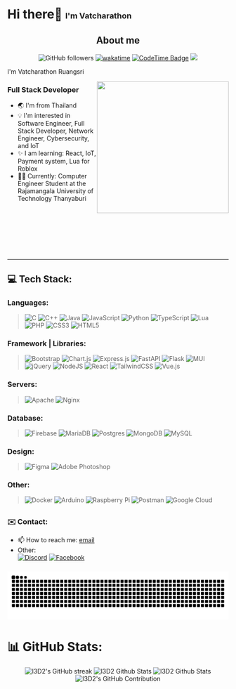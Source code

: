 <!--  -->
<h1 align="left">Hi there👋 <span style="font-size: 18px">I'm Vatcharathon</span></h1>

### <h2 align="center">About me</h2>

<div align="center">

![GitHub followers](https://img.shields.io/github/followers/l3D2?style=flat)
[![wakatime](https://wakatime.com/badge/user/018e7fbd-1d9e-4fd9-a903-4ca02b56ec4c.svg)](https://wakatime.com/@018e7fbd-1d9e-4fd9-a903-4ca02b56ec4c)
[![CodeTime Badge](https://img.shields.io/endpoint?style=flat-square&color=0e75b6&url=https%3A%2F%2Fapi.codetime.dev%2Fshield%3Fid%3D25027%26project%3D%26in=0)](https://codetime.dev)
[![](https://visitcount.itsvg.in/api?id=l3D2&icon=0&color=12)](https://visitcount.itsvg.in)

</div>

<p align="left">I'm Vatcharathon Ruangsri</p>
  <img src='https://randommeme-five.vercel.app/' style="width: 300px;height: 300px;" align="right"/>

  ### Full Stack Developer

  - 🌏 I'm from Thailand
  - 💡 I'm interested in Software Engineer, Full Stack Developer, Network Engineer, Cybersecurity, and IoT
  - ✨ I am learning: React, IoT, Payment system, Lua for Roblox
  - 👨‍🎓 Currently: Computer Engineer Student at the <br>Rajamangala University of Technology Thanyaburi

<br>
<br>
<br>
<br>
<br>
<br>

---

## 💻 Tech Stack:
### Languages:
>![C](https://img.shields.io/badge/c-%2300599C.svg?style=for-the-badge&logo=c&logoColor=white)
![C++](https://img.shields.io/badge/c++-%2300599C.svg?style=for-the-badge&logo=c%2B%2B&logoColor=white)
![Java](https://img.shields.io/badge/java-%23ED8B00.svg?style=for-the-badge&logo=openjdk&logoColor=white) ![JavaScript](https://img.shields.io/badge/javascript-%23323330.svg?style=for-the-badge&logo=javascript&logoColor=%23F7DF1E)
![Python](https://img.shields.io/badge/python-3670A0?style=for-the-badge&logo=python&logoColor=ffdd54) ![TypeScript](https://img.shields.io/badge/typescript-%23007ACC.svg?style=for-the-badge&logo=typescript&logoColor=white)
![Lua](https://img.shields.io/badge/lua-%232C2D72.svg?style=for-the-badge&logo=lua&logoColor=white)
![PHP](https://img.shields.io/badge/php-%23777BB4.svg?style=for-the-badge&logo=php&logoColor=white)
![CSS3](https://img.shields.io/badge/css3-%231572B6.svg?style=for-the-badge&logo=css3&logoColor=white)
![HTML5](https://img.shields.io/badge/html5-%23E34F26.svg?style=for-the-badge&logo=html5&logoColor=white)

### Framework | Libraries:
>![Bootstrap](https://img.shields.io/badge/bootstrap-%238511FA.svg?style=for-the-badge&logo=bootstrap&logoColor=white)
![Chart.js](https://img.shields.io/badge/chart.js-F5788D.svg?style=for-the-badge&logo=chart.js&logoColor=white)
![Express.js](https://img.shields.io/badge/express.js-%23404d59.svg?style=for-the-badge&logo=express&logoColor=%2361DAFB)
![FastAPI](https://img.shields.io/badge/FastAPI-005571?style=for-the-badge&logo=fastapi)
![Flask](https://img.shields.io/badge/flask-%23000.svg?style=for-the-badge&logo=flask&logoColor=white)
![MUI](https://img.shields.io/badge/MUI-%230081CB.svg?style=for-the-badge&logo=mui&logoColor=white)
![jQuery](https://img.shields.io/badge/jquery-%230769AD.svg?style=for-the-badge&logo=jquery&logoColor=white)
![NodeJS](https://img.shields.io/badge/node.js-6DA55F?style=for-the-badge&logo=node.js&logoColor=white)
![React](https://img.shields.io/badge/react-%2320232a.svg?style=for-the-badge&logo=react&logoColor=%2361DAFB) 
![TailwindCSS](https://img.shields.io/badge/tailwindcss-%2338B2AC.svg?style=for-the-badge&logo=tailwind-css&logoColor=white)
![Vue.js](https://img.shields.io/badge/vue.js-%2335495e.svg?style=for-the-badge&logo=vuedotjs&logoColor=%234FC08D) 

### Servers:
>![Apache](https://img.shields.io/badge/apache-%23D42029.svg?style=for-the-badge&logo=apache&logoColor=white)
![Nginx](https://img.shields.io/badge/nginx-%23009639.svg?style=for-the-badge&logo=nginx&logoColor=white)

### Database:
>![Firebase](https://img.shields.io/badge/Firebase-039BE5?style=for-the-badge&logo=Firebase&logoColor=white)
![MariaDB](https://img.shields.io/badge/MariaDB-003545?style=for-the-badge&logo=mariadb&logoColor=white)
![Postgres](https://img.shields.io/badge/postgres-%23316192.svg?style=for-the-badge&logo=postgresql&logoColor=white) ![MongoDB](https://img.shields.io/badge/MongoDB-%234ea94b.svg?style=for-the-badge&logo=mongodb&logoColor=white)
![MySQL](https://img.shields.io/badge/mysql-%2300000f.svg?style=for-the-badge&logo=mysql&logoColor=white)

### Design:
>![Figma](https://img.shields.io/badge/figma-%23F24E1E.svg?style=for-the-badge&logo=figma&logoColor=white)
![Adobe Photoshop](https://img.shields.io/badge/adobe%20photoshop-%2331A8FF.svg?style=for-the-badge&logo=adobe%20photoshop&logoColor=white)

### Other:
>![Docker](https://img.shields.io/badge/docker-%230db7ed.svg?style=for-the-badge&logo=docker&logoColor=white)
![Arduino](https://img.shields.io/badge/-Arduino-00979D?style=for-the-badge&logo=Arduino&logoColor=white)
![Raspberry Pi](https://img.shields.io/badge/-RaspberryPi-C51A4A?style=for-the-badge&logo=Raspberry-Pi)
![Postman](https://img.shields.io/badge/Postman-FF6C37?style=for-the-badge&logo=postman&logoColor=white)
![Google Cloud](https://img.shields.io/badge/GoogleCloud-%234285F4.svg?style=for-the-badge&logo=google-cloud&logoColor=white)

##

### ✉️ Contact:

- 📫 How to reach me: <a href="mailto:vatcharathon@gmail.com">email</a>
- Other: <br>
  [![Discord](https://img.shields.io/badge/Discord-%237289DA.svg?logo=discord&logoColor=white)](https://discordapp.com/users/260363119795240960) [![Facebook](https://img.shields.io/badge/Facebook-%231877F2.svg?logo=Facebook&logoColor=white)](https://www.facebook.com/Vatcharathon.R)

###

![Snake animation](https://raw.githubusercontent.com/l3D2/l3D2/output/github-contribution-grid-snake-dark.svg)

###

# 📊 GitHub Stats:
<div align="center">
  <img src="https://github-readme-streak-stats.herokuapp.com/?user=l3D2&theme=radical&border=7F3FBF&background=0D1117" alt="l3D2's GitHub streak"/>
  <img alt="l3D2 Github Stats" src="https://github-readme-stats.vercel.app/api?username=l3D2&show_icons=true&count_private=true&theme=react&border_color=7F3FBF&bg_color=0D1117&title_color=F85D7F&icon_color=F8D866" height="192px" width="49.5%"/>
  <img alt="l3D2 Github Stats" src="https://denvercoder1-github-readme-stats.vercel.app/api/top-langs/?username=l3D2&langs_count=8&layout=compact&theme=react&border_color=7F3FBF&bg_color=0D1117&title_color=F85D7F&icon_color=F8D866" height="192px" width="49.5%"/>
  <img src="https://github-profile-summary-cards.vercel.app/api/cards/profile-details?username=l3D2&theme=radical" alt="l3D2's GitHub Contribution"/>
</div>
